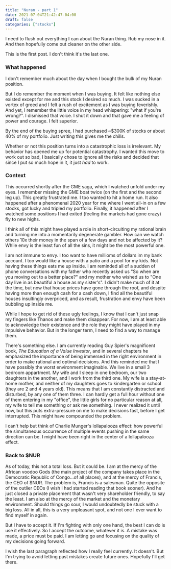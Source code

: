 ```yaml
---
title: "Nuran - part 1"
date: 2021-07-04T21:42:47-04:00
draft: false
categories: ["stocks"]
---
```


I need to flush out everything I can about the Nuran thing. Rub my nose in it. And then hopefully come out cleaner on the other side. 

This is the first post. I don't think it's the last one.

### What happened

I don't remember much about the day when I bought the bulk of my Nuran position.

But I do remember the moment when I was buying. It felt like nothing else existed except for me and this stock I desired so much. I was sucked in a vortex of greed and I felt a rush of excitement as I was buying feverishly. And yet, I remember the little voice in my head whispering: "what if you're wrong?". I dismissed that voice. I shut it down and that gave me a feeling of power and courage. I felt superior.

By the end of the buying spree, I had purchased ~$300K of stocks or about 40% of my portfolio. Just writing this gives me the chills. 

Whether or not this position turns into a catastrophic loss is irrelevant. My behavior has opened me up for potential catastrophy. I wanted this move to work out so bad, I basically chose to ignore all the risks and decided that since I put so much hope in it, it just *had* to work.

### Context

This occurred shortly after the GME saga, which I watched unfold under my eyes. I remember missing the GME boat twice (on the first and the second leg up). This greatly frustrated me. I too wanted to hit a home run. It also happened after a phenomenal 2020 year for me where I went all-in on a few stocks, got lucky and tripled my portfolio. Finally, it happened after I watched some positions I had exited (feeling the markets had gone crazy) fly to new highs.

I think all of this might have played a role in short-circuiting my rational brain and turning me into a momentarily degenerate gambler. How can we watch others 10x their money in the span of a few days and not be affected by it? While envy is the least fun of all the sins, it might be the most powerful one.

I am not immune to envy. I too want to have millioms of dollars im my bank account. I too would like a house with a patio and a pool for my kids. Not having these things eats me up inside. I am reminded all of a sudden of phone conversations with my father who recently asked us "So when are you moving out to a better place?" and my mother who wished us to "One day live in as beautiful a house as my sister's". I didn't make much of it at the time, but now that house prices have gone through the roof, and despite having more than enough cash for a cash down, I find all the beautiful houses insultingly overpriced, and as result, frustration and envy have been bubbling up inside me.

While I hope to get rid of these ugly feelings, I know that I can't just snap my fingers like Thanos and make them disappear. For now, I am at least able to acknowledge their existence and the role they might have played in my impulsive behavior. But in the longer term, I need to find a way to manage them.

There's something else. I am currently reading Guy Spier's magnificent book, _The Education of a Value Investor_, and in several chapters he emphasized the importance of being immersed in the right environment in order to make rational and optimal decisions. And this reminded me that I have possibly the worst environment imaginable. We live in a small 3 bedroom appartment. My wife and I sleep in one bedroom, our two daughters in the another, and I work from the third one. My wife is a stay-at-home mother, and neither of my daughters goes to kindergarten or school (they are 2 and 4 years old). This means that I am constantly distracted and disturbed, by any one of them three. I can hardly get a full hour without one of them entering in my "office", the little girls for no particular reason at all, my wife to tell me something or ask me something. I never realized it until now, but this puts extra-pressure on me to make decisions fast, before I get interrupted. This might have compounded the problem.

I can't help but think of Charlie Munger's lollapalooza effect: how powerful the simultaneous occurrence of multiple events pushing in the same direction can be. I might have been right in the center of a lollapalooza effect.

### Back to $NUR

As of today, this not a total loss. But it could be. I am at the mercy of the African voodoo Gods (the main project of the company takes place in the Democratic Republic of Congo...of all places), and at the mercy of Francis, the CEO of $NUR. The problem  is, Francis is a salesman. Quite the opposite of the outlier CEOs (I wish I had started reading that book sooner). And he just closed a private placement that wasn't very shareholder friendly, to say the least. I am also at the mercy of the market and the monetary environment. Should things go sour, I would undoubtedly be stuck with a big loss. All in all, this is a very unpleasant spot, and not one I ever want to find myself in again.

But I have to accept it. If I'm fighting with only one hand, the best I can do is use it effectively. So I accept the outcome, whatever it is. A mistake was made, a price must be paid. I am letting go and focusing on the quality of my decisions going forward. 

I wish the last paragraph reflected how I really feel currently. It doesn't. But I'm trying to avoid letting past mistakes create future ones. Hopefully I'll get there.